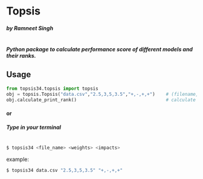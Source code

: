 # Topsis
##### by Ramneet Singh
#
#
#
##### Python package to calculate  performance score of different models and their ranks.

## Usage
```python
from topsis34.topsis import topsis
obj = topsis.Topsis("data.csv","2.5,3,5,3.5","+,-,+,+")    # (filename,weights,impacts)
obj.calculate_print_rank()                                 # calculate and prints rank
```
#### or

##### Type in your terminal
#
```sh
$ topsis34 <file_name> <weights> <impacts>
```
example:

```sh
$ topsis34 data.csv "2.5,3,5,3.5" "+,-,+,+"
```
